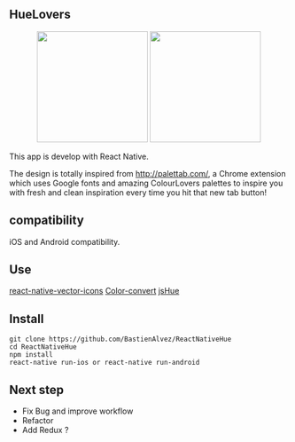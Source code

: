 **HueLovers**
---------
<p align="center">
  <img src="http://i.imgur.com/EC74xO5.png" width="200"/>
  <img src="http://i.imgur.com/RWXgpD4.png" width="200"/>
</p>

This app is develop with React Native.

The design is totally inspired from http://palettab.com/, a Chrome extension which uses Google fonts and amazing ColourLovers palettes to inspire you with fresh and clean inspiration every time you hit that new tab button!

compatibility
-------------

iOS and Android compatibility.

Use
---

[react-native-vector-icons](https://github.com/oblador/react-native-vector-icons)
[Color-convert](https://github.com/Qix-/color-convert)
[jsHue](https://github.com/blargoner/jshue)

Install
-------

    git clone https://github.com/BastienAlvez/ReactNativeHue
    cd ReactNativeHue
    npm install
    react-native run-ios or react-native run-android


Next step
-----------
 - Fix Bug and improve workflow
 - Refactor
 - Add Redux ?
